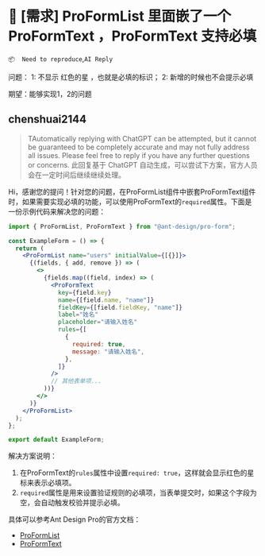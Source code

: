 # 👑 [需求] ProFormList 里面嵌了一个ProFormText ，ProFormText 支持必填

`📦  Need to reproduce`,`AI Reply`

问题：
1: 不显示 红色的星 ，也就是必填的标识；
2: 新增的时候也不会提示必填

期望：能够实现1，2的问题

## chenshuai2144

> TAutomatically replying with ChatGPT can be attempted, but it cannot be guaranteed to be completely accurate and may not fully address all issues. Please feel free to reply if you have any further questions or concerns.
> 此回复基于 ChatGPT 自动生成，可以尝试下方案，官方人员会在一定时间后继续继续处理。

Hi，感谢您的提问！针对您的问题，在ProFormList组件中嵌套ProFormText组件时，如果需要实现必填的功能，可以使用ProFormText的`required`属性。下面是一份示例代码来解决您的问题：

```jsx
import { ProFormList, ProFormText } from "@ant-design/pro-form";

const ExampleForm = () => {
  return (
    <ProFormList name="users" initialValue={[{}]}>
      {(fields, { add, remove }) => (
        <>
          {fields.map((field, index) => (
            <ProFormText
              key={field.key}
              name={[field.name, "name"]}
              fieldKey={[field.fieldKey, "name"]}
              label="姓名"
              placeholder="请输入姓名"
              rules={[
                {
                  required: true,
                  message: "请输入姓名",
                },
              ]}
            />
            // 其他表单项...
          ))}
        </>
      )}
    </ProFormList>
  );
};

export default ExampleForm;
```

解决方案说明：

1. 在ProFormText的`rules`属性中设置`required: true`，这样就会显示红色的星标来表示必填项。
2. `required`属性是用来设置验证规则的必填项，当表单提交时，如果这个字段为空，会自动触发校验并提示必填。

具体可以参考Ant Design Pro的官方文档：

- [ProFormList](https://procomponents.ant.design/components/form-list/)
- [ProFormText](https://procomponents.ant.design/components/form/#proformtext)
